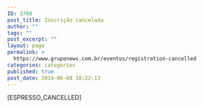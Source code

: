 ```yaml
---
ID: 3708
post_title: Inscrição cancelada
author: ""
tags: ""
post_excerpt: ""
layout: page
permalink: >
  https://www.gruponews.com.br/eventos/registration-cancelled
categories: categories
published: true
post_date: 2014-06-08 18:22:13
---
```

[ESPRESSO_CANCELLED]